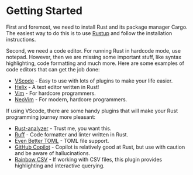 # Getting Started
First and foremost, we need to install Rust and its package manager Cargo. The easiest way to do this is to use [Rustup](https://rustup.rs/) and follow the installation instructions.

Second, we need a code editor. For running Rust in hardcode mode, use notepad. However, then we are missing some important stuff, like syntax highlighting, code formatting and much more. Here are some examples of code editors that can get the job done:
- [VScode](https://code.visualstudio.com/) - Easy to use with lots of plugins to make your life easier.
- [Helix](https://helix-editor.com/) - A text editor written in Rust!
- [Vim](https://www.vim.org/) - For hardcore programmers.
- [NeoVim](https://neovim.io/) - For modern, hardcore programmers.

If using VScode, there are some handy plugins that will make your Rust programming journey more pleasant:
- [Rust-analyzer](https://github.com/rust-lang/rust-analyzer) - Trust me, you want this.
- [Ruff](https://github.com/astral-sh/ruff) - Code formatter and linter written in Rust.
- [Even Better TOML](https://marketplace.visualstudio.com/items?itemName=tamasfe.even-better-toml) - TOML file support.
- [GitHub Copilot](https://github.com/features/copilot) - Copilot is relatively good at Rust, but use with caution and be aware of hallucinations.
- [Rainbow CSV](https://marketplace.visualstudio.com/items?itemName=mechatroner.rainbow-csv) - If working with CSV files, this plugin provides highlighting and interactive querying.
